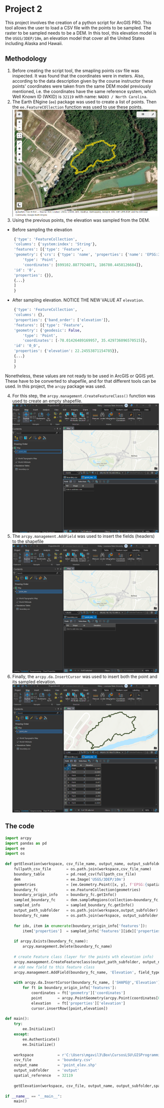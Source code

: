 # Project 2

This project involves the creation of a python script for ArcGIS PRO. This tool allows the user to load a CSV file with the points to be sampled. The raster to be sampled needs to be a DEM. In this tool, this elevation model is the `USGS/3DEP/10m`, an elevation model that cover all the United States including Alaska and Hawaii.

## Methodology
1. Before creating the script tool, the smapling points csv file was inspected. It was found that the coordinates were in meters. Also, according to the data description given by the course instructor these points' coordinates were taken from the same DEM model previously mentioned, i.e. the coordinates have the same reference system, which Well Known ID (WKID) is `32119` with name: `NAD83 / North Carolina`.
2. The Earth ENgine (`ee`) package was used to create a list of points. Then the `ee.FeatureCOllection` function was used to use these points.
![Sample points](/img/sampling_points_raw.png "EE-readable converted points")
3. Using the previous points, the elevation was sampled from the DEM.

- Before sampling the elevation
```python
    {'type': 'FeatureCollection',
    'columns': {'system:index': 'String'},
    'features': [{'type': 'Feature',
    'geometry': {'crs': {'type': 'name', 'properties': {'name': 'EPSG:32119'}},
        'type': 'Point',
        'coordinates': [699102.8877924071, 186780.4458126684]},
    'id': '0',
    'properties': {}},
    {...}
    ]
    }
```
- After sampling elevation. NOTICE THE NEW VALUE AT `elevation`.
```python
    {'type': 'FeatureCollection',
    'columns': {},
    'properties': {'band_order': ['elevation']},
    'features': [{'type': 'Feature',
    'geometry': {'geodesic': False,
        'type': 'Point',
        'coordinates': [-78.01426489169957, 35.429736096570515]},
    'id': '0_0',
    'properties': {'elevation': 22.24553871154785}},
    {...}
    ]
    }
```

Nonetheless, these values are not ready to be used in ArcGIS or QGIS yet. These have to be converted to shapefile, and for that different tools can be used. In this project, the `arcpy` package was used.

4. For this step, the `arcpy.management.CreateFeatureClass()` function was used to create an empty shapefile.
![Creatingempty shapefile](/img/arcgis_shp_raw.png "Empty shapefile created")
5. The `arcpy.management.AddField` was used to insert the fields (headers) to the shapefile
![Inserting fields](/img/arcgis_shp_fieldElevation.png "Inserting fields to shapefile")
6. Finally, the `arcpy.da.InsertCursor` was used to insert both the point and its sampled elevation.
![Inserting elevation values](/img/arcgis_shp_elevationValues.png "Inserting elevation values")

## The code

```python
import arcpy
import pandas as pd
import ee
import os

def getElevation(workspace, csv_file_name, output_name, output_subfolder='', x_name='X', y_name='Y', spatial_reference=4326, scale=10):
    fullpath_csv_file       = os.path.join(workspace,csv_file_name)
    boundary_table          = pd.read_csv(fullpath_csv_file)
    dem                     = ee.Image('USGS/3DEP/10m')
    geometries              = [ee.Geometry.Point([x, y], f'EPSG:{spatial_reference}') for x, y in zip(boundary_table[x_name], boundary_table[y_name])]
    boundary_fc             = ee.FeatureCollection(geometries)
    boundary_origin_info    = boundary_fc.getInfo()
    sampled_boundary_fc     = dem.sampleRegions(collection=boundary_fc,scale=scale, geometries=True)
    sampled_info            = sampled_boundary_fc.getInfo()
    output_path_subfolder   = os.path.join(workspace,output_subfolder)
    boundary_fc_name        = os.path.join(workspace, output_subfolder, output_name)
    
    for idx, item in enumerate(boundary_origin_info['features']):
        item['properties']  = sampled_info['features'][idx]['properties']
    
    if arcpy.Exists(boundary_fc_name):
        arcpy.management.Delete(boundary_fc_name)
        
    # create Feature class (layer for the points wth elevation info)
    arcpy.management.CreateFeatureclass(output_path_subfolder, output_name, geometry_type='POINT', spatial_reference=spatial_reference)
    # add new field to this feature class
    arcpy.management.AddField(boundary_fc_name, 'Elevation', field_type='FLOAT')
    
    with arcpy.da.InsertCursor(boundary_fc_name, ['SHAPE@','Elevation']) as cursor:
        for ft in boundary_origin_info['features']:
            coordinates = ft['geometry']['coordinates']
            point       = arcpy.PointGeometry(arcpy.Point(coordinates[0], coordinates[1]),spatial_reference=spatial_reference)
            elevation   = ft['properties']['elevation']
            cursor.insertRow([point,elevation])

def main():
    try:
        ee.Initialize()
    except:
        ee.Authenticate()
        ee.Initialize()
        
    workspace           = r'C:\Users\mgavil3\Box\CursosLSU\GISProgramming4057\Projects\P2'
    csv_file            = 'boundary.csv'
    output_name         = 'point_elev.shp'
    output_subfolder    = 'output'
    spatial_reference   = 32119
    
    getElevation(workspace, csv_file, output_name, output_subfolder,spatial_reference=spatial_reference)

if __name__ == "__main__":
    main()
```